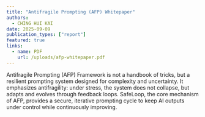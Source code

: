 ```yaml
---
title: "Antifragile Prompting (AFP) Whitepaper"
authors:
  - CHING HUI KAI
date: 2025-09-09
publication_types: ["report"]
featured: true
links:
  - name: PDF
    url: /uploads/afp-whitepaper.pdf
---
```

Antifragile Prompting (AFP) Framework is not a handbook of tricks, but a resilient prompting system designed for complexity and uncertainty. 
It emphasizes antifragility: under stress, the system does not collapse, but adapts and evolves through feedback loops. SafeLoop, the core mechanism of AFP, provides a secure, iterative prompting cycle to keep AI outputs under control while continuously improving.
